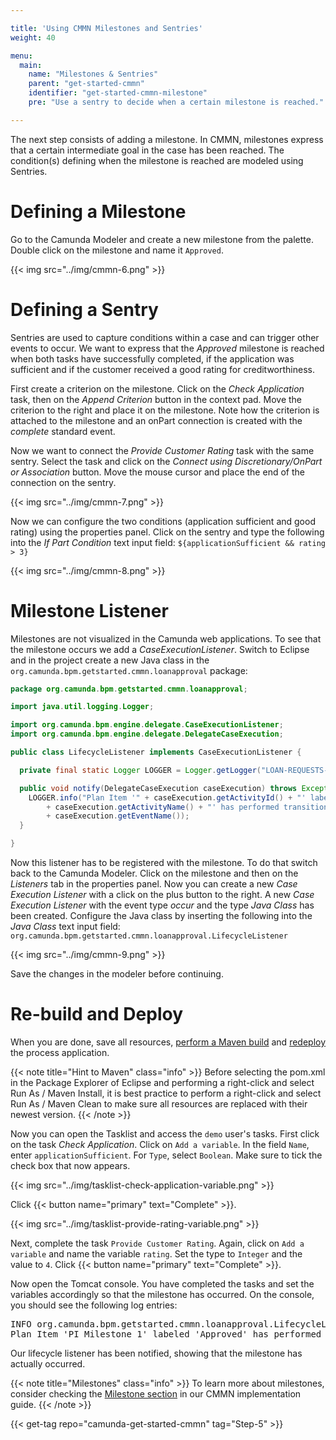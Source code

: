 ```yaml
---

title: 'Using CMMN Milestones and Sentries'
weight: 40

menu:
  main:
    name: "Milestones & Sentries"
    parent: "get-started-cmmn"
    identifier: "get-started-cmmn-milestone"
    pre: "Use a sentry to decide when a certain milestone is reached."

---
```


The next step consists of adding a milestone. In CMMN, milestones express that a certain intermediate goal in the case has been reached.
The condition(s) defining when the milestone is reached are modeled using Sentries.

# Defining a Milestone

Go to the Camunda Modeler and create a new milestone from the palette. Double click on the milestone and name it `Approved`.

{{< img src="../img/cmmn-6.png" >}}

# Defining a Sentry

Sentries are used to capture conditions within a case and can trigger other events to occur. We want to express that the *Approved* milestone is reached when both tasks have successfully completed, 
if the application was sufficient and if the customer received a good rating for creditworthiness.

First create a criterion on the milestone. Click on the *Check Application* task, then on the *Append Criterion* button in the context pad. Move the criterion to the right and place it on the milestone. Note how the criterion is attached to the milestone and an onPart connection is created with the *complete* standard event.

Now we want to connect the *Provide Customer Rating* task with the same sentry. Select the task and click on the *Connect using Discretionary/OnPart or Association* button. Move the mouse cursor and place the end of the connection on the sentry.

{{< img src="../img/cmmn-7.png" >}}

Now we can configure the two conditions (application sufficient and good rating) using the properties panel. Click on the sentry and type the following into the *If Part Condition* text input field: `${applicationSufficient && rating > 3}`

{{< img src="../img/cmmn-8.png" >}}

# Milestone Listener

Milestones are not visualized in the Camunda web applications. To see that the milestone occurs we add a *CaseExecutionListener*. Switch to Eclipse and in the project create a new Java class in the `org.camunda.bpm.getstarted.cmmn.loanapproval` package: 

```java
package org.camunda.bpm.getstarted.cmmn.loanapproval;

import java.util.logging.Logger;

import org.camunda.bpm.engine.delegate.CaseExecutionListener;
import org.camunda.bpm.engine.delegate.DelegateCaseExecution;

public class LifecycleListener implements CaseExecutionListener {

  private final static Logger LOGGER = Logger.getLogger("LOAN-REQUESTS-CMMN");

  public void notify(DelegateCaseExecution caseExecution) throws Exception {
    LOGGER.info("Plan Item '" + caseExecution.getActivityId() + "' labeled '"
        + caseExecution.getActivityName() + "' has performed transition: "
        + caseExecution.getEventName());
  }

}
```

Now this listener has to be registered with the milestone. To do that switch back to the Camunda Modeler. Click on the milestone and then on the *Listeners* tab in the properties panel. Now you can create a new *Case Execution Listener* with a click on the plus button to the right. A new *Case Execution Listener* with the event type *occur* and the type *Java Class* has been created. Configure the Java class by inserting the following into the *Java Class* text input field: `org.camunda.bpm.getstarted.cmmn.loanapproval.LifecycleListener`

{{< img src="../img/cmmn-9.png" >}}

Save the changes in the modeler before continuing.

# Re-build and Deploy

When you are done, save all resources, [perform a Maven build](../instantiate-test/#build-the-web-application-with-maven) and [redeploy](../instantiate-test/#deploy-to-apache-tomcat) the process application.

{{< note title="Hint to Maven" class="info" >}}
Before selecting the pom.xml in the Package Explorer of Eclipse and performing a right-click and select Run As / Maven Install, it is best practice to perform a right-click and select Run As / Maven Clean to make sure all resources are replaced with their newest version.
{{< /note >}}

Now you can open the Tasklist and access the `demo` user's tasks. First click on the task *Check Application*. Click on `Add a variable`. In the field `Name`, enter `applicationSufficient`. For `Type`, select `Boolean`. Make sure to tick the check box that now appears.

{{< img src="../img/tasklist-check-application-variable.png" >}}

Click {{< button name="primary" text="Complete" >}}.

{{< img src="../img/tasklist-provide-rating-variable.png" >}}

Next, complete the task `Provide Customer Rating`. Again, click on `Add a variable` and name the variable `rating`. Set the type to `Integer` and the value to `4`. Click {{< button name="primary" text="Complete" >}}.

Now open the Tomcat console. You have completed the tasks and set the variables accordingly so that the milestone has occurred. On the console, you should see the following log entries:

<pre class="console">
INFO org.camunda.bpm.getstarted.cmmn.loanapproval.LifecycleListener
Plan Item 'PI_Milestone_1' labeled 'Approved' has performed transition: occur 
</pre>

Our lifecycle listener has been notified, showing that the milestone has actually occurred.

{{< note title="Milestones" class="info" >}}
To learn more about milestones, consider checking the [Milestone section](/manual/latest/reference/cmmn11/milestone) in our CMMN implementation guide.
{{< /note >}}

{{< get-tag repo="camunda-get-started-cmmn" tag="Step-5" >}}


